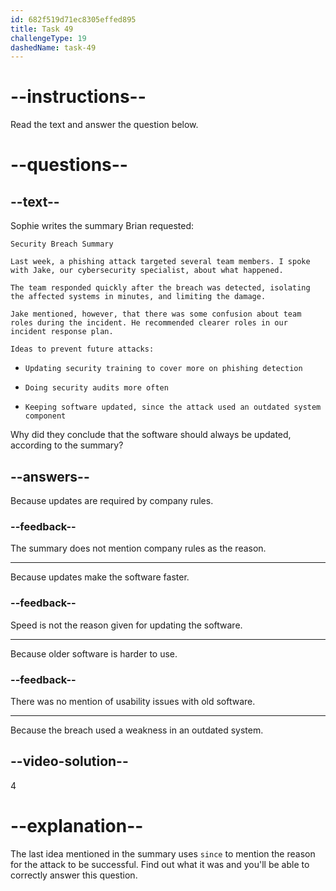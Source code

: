 ```yaml
---
id: 682f519d71ec8305effed895
title: Task 49
challengeType: 19
dashedName: task-49
---
```


<!-- READING -->

# --instructions--

Read the text and answer the question below.

# --questions--

## --text--

Sophie writes the summary Brian requested:

`Security Breach Summary`

`Last week, a phishing attack targeted several team members. I spoke with Jake, our cybersecurity specialist, about what happened.`

`The team responded quickly after the breach was detected, isolating the affected systems in minutes, and limiting the damage.`

`Jake mentioned, however, that there was some confusion about team roles during the incident. He recommended clearer roles in our incident response plan.`

`Ideas to prevent future attacks:`

- `Updating security training to cover more on phishing detection`

- `Doing security audits more often`

- `Keeping software updated, since the attack used an outdated system component`

Why did they conclude that the software should always be updated, according to the summary?

## --answers--

Because updates are required by company rules.

### --feedback--

The summary does not mention company rules as the reason.

---

Because updates make the software faster.

### --feedback--

Speed is not the reason given for updating the software.

---

Because older software is harder to use.

### --feedback--

There was no mention of usability issues with old software.

---

Because the breach used a weakness in an outdated system.

## --video-solution--

4

# --explanation--

The last idea mentioned in the summary uses `since` to mention the reason for the attack to be successful. Find out what it was and you'll be able to correctly answer this question.

